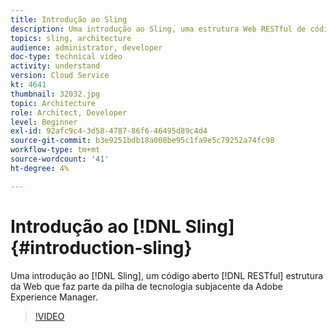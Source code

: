 ```yaml
---
title: Introdução ao Sling
description: Uma introdução ao Sling, uma estrutura Web RESTful de código aberto que faz parte da pilha de tecnologia subjacente do Adobe Experience Manager.
topics: sling, architecture
audience: administrator, developer
doc-type: technical video
activity: understand
version: Cloud Service
kt: 4641
thumbnail: 32032.jpg
topic: Architecture
role: Architect, Developer
level: Beginner
exl-id: 92afc9c4-3d58-4787-86f6-46495d89c4d4
source-git-commit: b3e9251bdb18a008be95c1fa9e5c79252a74fc98
workflow-type: tm+mt
source-wordcount: '41'
ht-degree: 4%

---
```


# Introdução ao [!DNL Sling] {#introduction-sling}

Uma introdução ao [!DNL Sling], um código aberto [!DNL RESTful] estrutura da Web que faz parte da pilha de tecnologia subjacente da Adobe Experience Manager.

>[!VIDEO](https://video.tv.adobe.com/v/32032?quality=12&learn=on)
